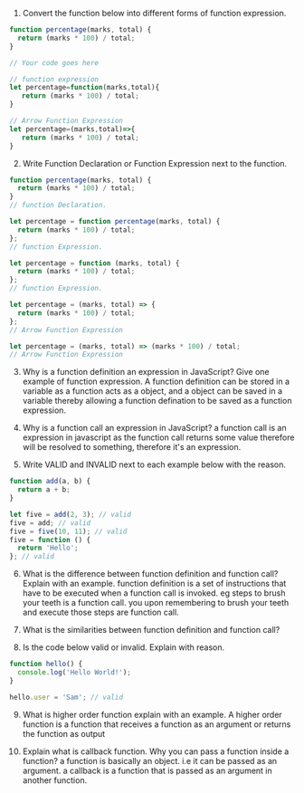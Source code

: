 1. Convert the function below into different forms of function expression.

```js
function percentage(marks, total) {
  return (marks * 100) / total;
}

// Your code goes here

// function expression
let percentage=function(marks,total){
   return (marks * 100) / total;
}

// Arrow Function Expression 
let percentage=(marks,total)=>{
   return (marks * 100) / total;
}
```

2. Write Function Declaration or Function Expression next to the function.

```js
function percentage(marks, total) {
  return (marks * 100) / total;
}
// function Declaration.
```

```js
let percentage = function percentage(marks, total) {
  return (marks * 100) / total;
};
// function Expression.
```

```js
let percentage = function (marks, total) {
  return (marks * 100) / total;
};
// function Expression.
```

```js
let percentage = (marks, total) => {
  return (marks * 100) / total;
};
// Arrow Function Expression 
```

```js
let percentage = (marks, total) => (marks * 100) / total;
// Arrow Function Expression 
```

3. Why is a function definition an expression in JavaScript? Give one example of function expression.
A function definition can be stored in a variable as a function acts as a object, and a object can be saved in a variable thereby allowing a function defination to be saved as a function expression.

4. Why is a function call an expression in JavaScript?
a function call is an expression in javascript as the function call returns some value therefore will be resolved to something, therefore it's an expression.

5. Write VALID and INVALID next to each example below with the reason.

```js
function add(a, b) {
  return a + b;
}

let five = add(2, 3); // valid
five = add; // valid
five = five(10, 11); // valid 
five = function () {
  return 'Hello';
}; // valid
```

6. What is the difference between function definition and function call? Explain with an example.
function definition is a set of instructions that have to be executed when a function call is invoked.
eg steps to brush your teeth is a function call. you upon remembering to brush your teeth and execute those steps are function call.

7. What is the similarities between function definition and function call?


8. Is the code below valid or invalid. Explain with reason.

```js
function hello() {
  console.log('Hello World!');
}

hello.user = 'Sam'; // valid
```

9. What is higher order function explain with an example.
A higher order function is a function that receives a function as an argument or returns the function as output

10. Explain what is callback function. Why you can pass a function inside a function?
a function is basically an object. i.e it can be passed as an argument.
a callback is a function that is passed as an argument in another function.
